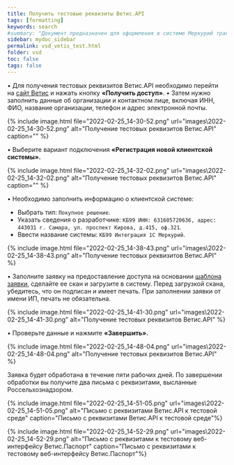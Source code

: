 ```yaml
---
title: Получить тестовые реквизиты Ветис.API
tags: [formatting]
keywords: search
#summary: "Документ предназначен для оформления в системе Меркурий транспортной партии."
sidebar: mydoc_sidebar
permalink: vsd_vetis_test.html
folder: vsd
toc: false
tags: false
---
```


<style>
.result {
background-color: #000000;
border: 1px solid #dedede;
padding: 10px;
margin-top: 10px;
margin-bottom: 10px;
}
</style>


• Для получения тестовых реквизитов Ветис.API необходимо перейти на [сайт Ветис](https://t2-aplms.vetrf.ru/pub/) и нажать кнопку **«Получить доступ»**.
• Затем нужно заполнить данные об организации и контактном лице, включая ИНН, ФИО, название организации, телефон и адрес электронной почты.

{% include image.html file="2022-02-25_14-30-52.png" url="images\2022-02-25_14-30-52.png" alt="Получение тестовых реквизитов Ветис.API" caption="" %}

• Выберите вариант подключения **«Регистрация новой клиентской системы».**

{% include image.html file="2022-02-25_14-32-02.png" url="images\2022-02-25_14-32-02.png" alt="Получение тестовых реквизитов Ветис.API" caption="" %}

• Необходимо заполнить информацию о клиентской системе:

- Выбрать тип: `Покупное решение`.
- Указать сведения о разработчике: `КБ99 ИНН: 631605720636, адрес: 443031 г. Самара, ул. проспект Кирова, д.415, оф.321`.
- Ввести название системы: `КБ99 Интеграция 1С Меркурий`.
 
{% include image.html file="2022-02-25_14-38-43.png" url="images\2022-02-25_14-38-43.png" alt="Получение тестовых реквизитов Ветис.API" %}

• Заполните заявку на предоставление доступа на основании [шаблона заявки](http://wiki.kb99.pro/vsd_vetis_test.html), сделайте ее скан и загрузите в систему. Перед загрузкой скана, убедитесь, что он подписан и имеет печать. При заполнении заявки от имени ИП, печать не обязательна.

{% include image.html file="2022-02-25_14-41-30.png" url="images\2022-02-25_14-41-30.png" alt="Получение тестовых реквизитов Ветис.API" %}

• Проверьте данные и нажмите **«Завершить».**

{% include image.html file="2022-02-25_14-48-04.png" url="images\2022-02-25_14-48-04.png" alt="Получение тестовых реквизитов Ветис.API" %}

Заявка будет обработана в течение пяти рабочих дней. По завершении обработки вы получите два письма с реквизитами, высланные Россельхознадзором.

{% include image.html file="2022-02-25_14-51-05.png" url="images\2022-02-25_14-51-05.png" alt="Письмо с реквизитами Ветис.API к тестовой среде" caption="Письмо с реквизитами Ветис.API к тестовой среде"%}

{% include image.html file="2022-02-25_14-52-29.png" url="images\2022-02-25_14-52-29.png" alt="Письмо с реквизитами к тестовому веб-интерфейсу Ветис.Паспорт" caption="Письмо с реквизитами к тестовому веб-интерфейсу Ветис.Паспорт"%}
